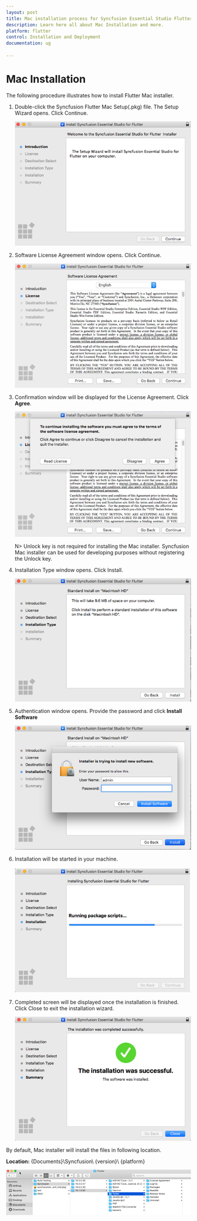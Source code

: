 ```yaml
---
layout: post
title: Mac installation process for Syncfusion Essential Studio Flutter
description: Learn here all about Mac Installation and more.
platform: flutter
control: Installation and Deployment
documentation: ug

---
```


# Mac Installation

The following procedure illustrates how to install Flutter Mac installer. 

1. Double-click the Syncfusion Flutter Mac Setup(.pkg) file. The Setup Wizard opens. Click Continue.

   ![Welcome wizard](Mac-Installer_images/Mac_Installer1.png)
   

2. Software License Agreement window opens. Click Continue.

   ![license wizard](Mac-Installer_images/Mac_Installer2.png)   
   

3. Confirmation window will be displayed for the License Agreement. Click **Agree**.

   ![License confirmation wizard](Mac-Installer_images/Mac_Installer3.png)
   
   N> Unlock key is not required for installing the Mac installer. Syncfusion Mac installer can be used for developing purposes without registering the Unlock key.


4. Installation Type window opens. Click Install.

   ![Installation type wizard](Mac-Installer_images/Mac_Installer6.png)

5. Authentication window opens. Provide the password and click **Install Software**

   ![Credential wizard](Mac-Installer_images/Mac_Installer7.png)

6. Installation will be started in your machine. 
   
   ![Progress wizard](Mac-Installer_images/Mac_Installer8.png)
   
7. Completed screen will be displayed once the installation is finished. Click Close to exit the installation wizard. 

   ![Finish wizard](Mac-Installer_images/Mac_Installer9.png)
   
By default, Mac installer will install the files in following location.

   **Location:** {Documents}\Syncfusion\ {version}\ {platform}
   
   ![Install location](Mac-Installer_images/Mac_Installer10.png)
   
   
